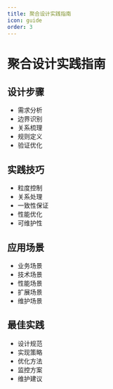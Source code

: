 ```yaml
---
title: 聚合设计实践指南
icon: guide
order: 3
---
```


# 聚合设计实践指南

## 设计步骤
- 需求分析
- 边界识别
- 关系梳理
- 规则定义
- 验证优化

## 实践技巧
- 粒度控制
- 关系处理
- 一致性保证
- 性能优化
- 可维护性

## 应用场景
- 业务场景
- 技术场景
- 性能场景
- 扩展场景
- 维护场景

## 最佳实践
- 设计规范
- 实现策略
- 优化方法
- 监控方案
- 维护建议
